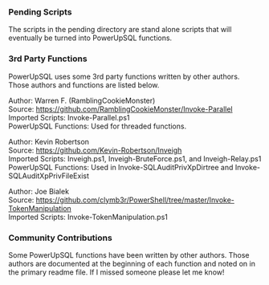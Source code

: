 ### Pending  Scripts
The scripts in the pending directory are stand alone scripts that will eventually be turned into PowerUpSQL functions.

### 3rd Party Functions
PowerUpSQL uses some 3rd party functions written by other authors.  Those authors and functions are listed below.  

Author: Warren F. (RamblingCookieMonster) <br>
Source: https://github.com/RamblingCookieMonster/Invoke-Parallel <br>
Imported Scripts: Invoke-Parallel.ps1 <br>
PowerUpSQL Functions: Used for threaded functions. <br>

Author: Kevin Robertson <br>
Source: https://github.com/Kevin-Robertson/Inveigh <br>
Imported Scripts: Inveigh.ps1, Inveigh-BruteForce.ps1, and Inveigh-Relay.ps1 <br>
PowerUpSQL Functions: Used in Invoke-SQLAuditPrivXpDirtree and Invoke-SQLAuditXpPrivFileExist <br>

Author: Joe Bialek <br>
Source: https://github.com/clymb3r/PowerShell/tree/master/Invoke-TokenManipulation <br>
Imported Scripts: Invoke-TokenManipulation.ps1 <br>

### Community Contributions <br>
Some PowerUpSQL functions have been written by other authors.  Those authors are documented at the beginning of each function and noted on in the primary readme file.  If I missed someone please let me know!

